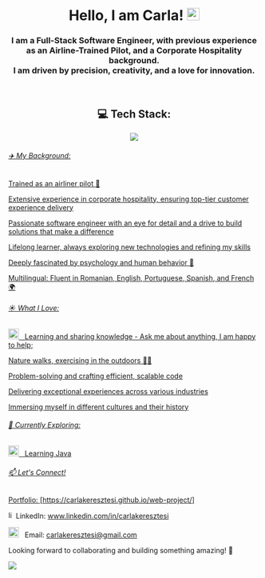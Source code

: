 <h1 align="center">Hello, I am Carla! <img src="https://media.giphy.com/media/hvRJCLFzcasrR4ia7z/giphy.gif" width="25"></h1>
 

<h3 align="center">I am a Full-Stack Software Engineer, with previous experience as an Airline-Trained Pilot, and a Corporate Hospitality background. 
 <br>
 I am driven by precision, creativity, and a love for innovation.</h3>

<br>

<h2 align="center"> 
  💻 Tech Stack: 
</h2>



<p align="center">
  <a href="https://skillicons.dev">
    <img src="https://skillicons.dev/icons?i=git,github,npm,vscode,html,css,sass,js,ts,java,postman,vite," />
</p>

<h6>✈️ My Background:</h6>

Trained as an airliner pilot 🛫

Extensive experience in corporate hospitality, ensuring top-tier customer experience delivery

Passionate software engineer with an eye for detail and a drive to build solutions that make a difference

Lifelong learner, always exploring new technologies and refining my skills

Deeply fascinated by psychology and human behavior 🧠

Multilingual: Fluent in Romanian, English, Portuguese, Spanish, and French 🌍

<h6>☀️ What I Love:</h6>

<img src="https://github.com/Gapur/Gapur/blob/main/assets/message.gif?raw=true" width="21" />&nbsp;&nbsp; Learning and sharing knowledge - Ask me about anything, I am happy to help; 

Nature walks, exercising in the outdoors 🌴🔥

Problem-solving and crafting efficient, scalable code

Delivering exceptional experiences across various industries

Immersing myself in different cultures and their history

<h6>🚀 Currently Exploring:</h6>

<img src="https://github.com/Gapur/Gapur/blob/main/assets/lightning.gif?raw=true" width="21" />&nbsp;&nbsp; Learning Java

<h6>📫 Let's Connect!</h6>

Portfolio: [https://carlakeresztesi.github.io/web-project/]

<img src="https://skillicons.dev/icons?i=linkedin&theme=light" width="15" height="15" alt="linkedin">LinkedIn: www.linkedin.com/in/carlakeresztesi

<img src="https://github.com/Gapur/Gapur/blob/main/assets/letterbox.gif?raw=true" width="21" />&nbsp;&nbsp; Email: carlakeresztesi@gmail.com


Looking forward to collaborating and building something amazing! 🚀

<p><img align="center" src="https://github-readme-stats.vercel.app/api/top-langs/?username=CarlaKeresztesi)](https://github.com/CarlaKeresztesi/github-readme-stats)"/></p>


